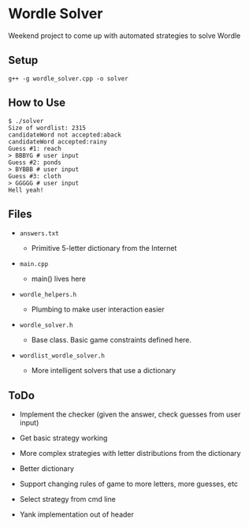 # Wordle Solver

Weekend project to come up with automated strategies to solve Wordle

## Setup
```
g++ -g wordle_solver.cpp -o solver
```

## How to Use

```
$ ./solver
Size of wordlist: 2315
candidateWord not accepted:aback
candidateWord accepted:rainy
Guess #1: reach
> BBBYG # user input
Guess #2: ponds
> BYBBB # user input
Guess #3: cloth
> GGGGG # user input
Hell yeah!
```


## Files

- `answers.txt`

  - Primitive 5-letter dictionary from the Internet

- `main.cpp`

  - main() lives here

- `wordle_helpers.h`

  - Plumbing to make user interaction easier

- `wordle_solver.h`

  - Base class. Basic game constraints defined here.

- `wordlist_wordle_solver.h`

  - More intelligent solvers that use a dictionary


## ToDo

- Implement the checker (given the answer, check guesses from user input)

- Get basic strategy working

- More complex strategies with letter distributions from the dictionary

- Better dictionary

- Support changing rules of game to more letters, more guesses, etc

- Select strategy from cmd line

- Yank implementation out of header
